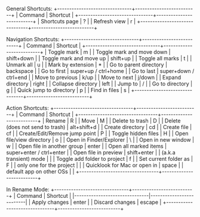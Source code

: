General Shortcuts:
+-------------------------------+--------------------------+
|            Command            |         Shortcut         |
+-------------------------------+--------------------------+
| Shortcuts page                | ?                        |
| Refresh view                  | r                        |
+-------------------------------+--------------------------+

Navigation Shortcuts:
+-------------------------------+--------------------------+
|            Command            |         Shortcut         |
+-------------------------------+--------------------------+
| Toggle mark                   | m                        |
| Toggle mark and move down     | shift+down               |
| Toggle mark and move up       | shift+up                 |
| Toggle all marks              | t                        |
| Unmark all                    | u                        |
| Mark by extension             | *                        |
| Go to parent directory        | backspace                |
| Go to first                   | super+up / ctrl+home     |
| Go to last                    | super+down / ctrl+end    |
| Move to previous              | k/up                     |
| Move to next                  | j/down                   |
| Expand directory              | right                    |
| Collapse directory            | left                     |
| Jump to                       | /                        |
| Go to directory               | g                        |
| Quick jump to directory       | p                        |
| Find in files                 | s                        |
+-------------------------------+--------------------------+

Action Shortcuts:
+---------------------------------+--------------------------+
|             Command             |         Shortcut         |
+---------------------------------+--------------------------+
| Rename                          | R                        |
| Move                            | M                        |
| Delete to trash                 | D                        |
| Delete (does not send to trash) | alt+shift+d              |
| Create directory                | cd                       |
| Create file                     | cf                       |
| Create/Edit/Remove jump point   | P                        |
| Toggle hidden files             | H                        |
| Open file/view directory        | o                        |
| Open in Finder/Explorer         | \                        |
| Open in new window              | w                        |
| Open file in another group      | enter                    |
| Open all marked items           | super+enter / ctrl+enter |
| Open file in preview            | shift+enter              |
| (a.k.a transient) mode          |                          |
| Toggle add folder to project    | f                        |
| Set current folder as           | F                        |
| only one for the project        |                          |
| Quicklook for Mac or open in    | space                    |
| default app on other OSs        |                          |
+---------------------------------+--------------------------+

In Rename Mode:
+-------------------------------+--------------------------+
|            Command            |         Shortcut         |
|-------------------------------|--------------------------|
| Apply changes                 | enter                    |
| Discard changes               | escape                   |
+-------------------------------+--------------------------+
